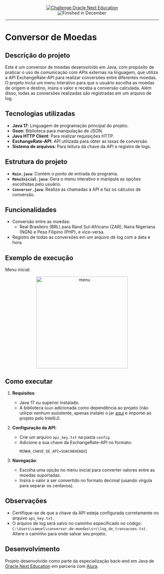 <div align="center">
  <a href="https://www.oracle.com/br/education/oracle-next-education/">
    <img src="https://img.shields.io/badge/challenge-oracle%20next%20education-blue" alt="Challenge Oracle Next Education">
  </a>
</div>
<div align="center">
    <img src="https://img.shields.io/badge/finished-december-green" alt="Finished in December">
</div>

---

# Conversor de Moedas

## Descrição do projeto

Este é um conversor de moedas desenvolvido em Java, com propósito de praticar o uso de comunicação com APIs externas na linguagem, que utiliza a API ExchangeRate-API para realizar conversões entre diferentes moedas. O projeto inclui um menu interativo para que o usuário escolha as moedas de origem e destino, insira o valor e receba a conversão calculada. Além disso, todas as conversões realizadas são registradas em um arquivo de log.

## Tecnologias utilizadas

- **Java 17**: Linguagem de programação principal do projeto.
- **Gson**: Biblioteca para manipulação de JSON.
- **Java HTTP Client**: Para realizar requisições HTTP.
- **ExchangeRate-API**: API utilizada para obter as taxas de conversão.
- **Sistema de arquivos**: Para leitura da chave da API e registro de logs.

## Estrutura do projeto

- **`Main.java`**: Contém o ponto de entrada do programa.
- **`MenuInicial.java`**: Gera o menu interativo e manipula as opções escolhidas pelo usuário.
- **`Conversor.java`**: Realiza as chamadas à API e faz os cálculos de conversão.

## Funcionalidades

- Conversão entre as moedas:
  - Real Brasileiro (BRL) para Rand Sul-Africano (ZAR), Naira Nigeriana (NGN) e Peso Filipino (PHP), e vice-versa.
- Registro de todas as conversões em um arquivo de log com a data e hora.

## Exemplo de execução

Menu inicial:

<div align="center">
    <img width="300" alt="menu" src="https://github.com/user-attachments/assets/df7b1e4a-b4e5-4715-8bdd-655fba3c3734" />
</div>

## Como executar

1. **Requisitos**:
   - Java 17 ou superior instalado.
   - A biblioteca `Gson` adicionada como dependência ao projeto (não utilizei nenhum assistente, apenas instalei o jar [aqui](https://mvnrepository.com/artifact/com.google.code.gson/gson) e importei ao projeto pelo IntelliJ).

2. **Configuração da API**:
   - Crie um arquivo `api_key.txt` na pasta `config`.
   - Adicione a sua chave da ExchangeRate-API no formato:
     ```
     MINHA_CHAVE_DE_API=SUACHAVEAQUI
     ```
     
3. **Navegação**:
   - Escolha uma opção no menu inicial para converter valores entre as moedas suportadas.
   - Insira o valor a ser convertido no formato decimal (usando vírgula para separar os centavos).

## Observações

- Certifique-se de que a chave da API esteja configurada corretamente no arquivo `api_key.txt`.
- O arquivo de log será salvo no caminho especificado no código: `C:\Users\samuel\conversor-de-moedas\src\log_de_transacoes.txt`. Altere o caminho para onde salvar seu projeto.

## Desenvolvimento

Projeto desenvolvido como parte da especialização back-end em Java de [Oracle Next Education](https://www.oracle.com/br/education/oracle-next-education/) em parceria com [Alura](https://www.alura.com.br/).
